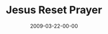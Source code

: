 ---
layout: message
category: message
series: "Reset"
title: "Jesus Reset Prayer"
date: 2009-03-22-00-00
message_id: 555
audio: "http://s3.amazonaws.com/crossroadsaudiomessages/Reset5.mp3"
audio-duration: "41:58"
description: "Jesus reset prayer from transactional to relational."
video: "https://s3.amazonaws.com/crossroadsvideomessages/Reset5.mp4"
video-duration: "41:58"
video-image: "http://s3.amazonaws.com/crossroads-media/images/legacy/content/Reset5-still.jpg"
program: "http://s3.amazonaws.com/crossroads-media/media/legacy/documents/0321_22Program.pdf"
explicit: false
---